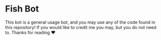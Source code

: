 # Fish Bot
This bot is a general usage bot, and you may use any of the code found in this repository! If you would like to credit me you may, but you do not need to. 
Thanks for reading ❤️
